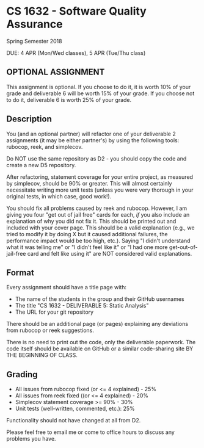 # CS 1632 - Software Quality Assurance

Spring Semester 2018

DUE: 4 APR (Mon/Wed classes), 5 APR (Tue/Thu class)

## OPTIONAL ASSIGNMENT

This assignment is optional.  If you choose to do it, it is worth 10% of your grade and deliverable 6 will be worth 15% of your grade.  If you choose not to do it, deliverable 6 is worth 25% of your grade.

## Description

You (and an optional partner) will refactor one of your deliverable 2 assignments (it may be either partner's) by using the following tools: rubocop, reek, and simplecov.

Do NOT use the same repository as D2 - you should copy the code and create a new D5 repository.

After refactoring, statement coverage for your entire project, as measured by simplecov, should be 90% or greater.  This will almost certainly necessitate writing more unit tests (unless you were very thorough in your original tests, in which case, good work!).

You should fix all problems caused by reek and rubocop.  However, I am giving you four "get out of jail free" cards for each, *if* you also include an explanation of why you did not fix it.  This should be printed out and included with your cover page.  This should be a valid explanation (e.g., we tried to modify it by doing X but it caused additional failures, the performance impact would be too high, etc.).  Saying "I didn't understand what it was telling me" or "I didn't feel like it" or "I had one more get-out-of-jail-free card and felt like using it" are NOT considered valid explanations.

## Format
Every assignment should have a title page with:
* The name of the students in the group and their GitHub usernames
* The title "CS 1632 - DELIVERABLE 5: Static Analysis"
* The URL for your git repository

There should be an additional page (or pages) explaining any deviations from rubocop or reek suggestions.

There is no need to print out the code, only the deliverable paperwork.  The code itself should be available on GitHub or a similar code-sharing site BY THE BEGINNING OF CLASS.

## Grading
* All issues from rubocop fixed (or <= 4 explained) - 25%
* All issues from reek fixed ((or <= 4 explained) - 20%
* Simplecov statement coverage >= 90% - 30%
* Unit tests (well-written, commented, etc.): 25%

Functionality should not have changed at all from D2.

Please feel free to email me or come to office hours to discuss any problems you have. 
